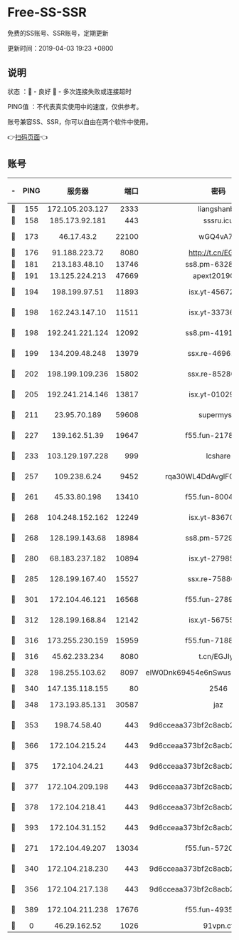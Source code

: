 # Free-SS-SSR

免费的SS账号、SSR账号，定期更新

更新时间：2019-04-03 19:23 +0800

## 说明

状态     ：🙂 - 良好 🙁 - 多次连接失败或连接超时

PING值   ：不代表真实使用中的速度，仅供参考。

账号兼容SS、SSR，你可以自由在两个软件中使用。

👉[扫码页面](https://liesauer.github.io/Free-SS-SSR/)👈

## 账号

|-|PING|服务器|端口|密码|加密方式|区域|
|:----:|:----:|:-----:|-----:|:----:|:----:|:----:|
|🙂|155|172.105.203.127|2333|liangshanbo|chacha20|JP|
|🙂|158|185.173.92.181|443|sssru.icu|rc4-md5|RU|
|🙂|173|46.17.43.2|22100|wGQ4vA7D|aes-256-gcm|RU|
|🙂|176|91.188.223.72|8080|http://t.cn/EGJIyrl|rc4-md5|RU|
|🙂|181|213.183.48.10|13746|ss8.pm-63283999|rc4-md5|RU|
|🙂|191|13.125.224.213|47669|apext2019001|chacha20|KR|
|🙂|194|198.199.97.51|11893|isx.yt-45672617|aes-256-cfb|US|
|🙂|198|162.243.147.10|11511|isx.yt-33736673|aes-256-cfb|US|
|🙂|198|192.241.221.124|12092|ss8.pm-41911201|aes-256-cfb|US|
|🙂|199|134.209.48.248|13979|ssx.re-46961162|aes-256-cfb|US|
|🙂|202|198.199.109.236|15802|ssx.re-85280053|aes-256-cfb|US|
|🙂|205|192.241.214.146|13817|isx.yt-01029416|aes-256-cfb|US|
|🙂|211|23.95.70.189|59608|supermyssr|chacha20-ietf|US|
|🙂|227|139.162.51.39|19647|f55.fun-21784781|aes-256-cfb|SG|
|🙂|233|103.129.197.228|999|lcshare|aes-256-cfb|US|
|🙂|257|109.238.6.24|9452|rqa30WL4DdAvgIFG6Fs3znzTa|aes-256-cfb|FR|
|🙂|261|45.33.80.198|13410|f55.fun-80042240|aes-256-cfb|US|
|🙂|268|104.248.152.162|12249|isx.yt-83670895|aes-256-cfb|SG|
|🙂|268|128.199.143.68|18984|ss8.pm-57296446|aes-256-cfb|SG|
|🙂|280|68.183.237.182|10894|isx.yt-27985079|aes-256-cfb|SG|
|🙂|285|128.199.167.40|15527|ssx.re-75886099|aes-256-cfb|SG|
|🙂|301|172.104.46.121|16568|f55.fun-27893685|aes-256-cfb|SG|
|🙂|312|128.199.168.84|12142|isx.yt-56755881|aes-256-cfb|SG|
|🙂|316|173.255.230.159|15959|f55.fun-71881782|aes-256-cfb|US|
|🙂|316|45.62.233.234|8080|t.cn/EGJIyrl|rc4-md5|CA|
|🙂|328|198.255.103.62|8097|eIW0Dnk69454e6nSwuspv9DmS201tQ0D|aes-256-cfb|US|
|🙂|340|147.135.118.155|80|2546|chacha20|US|
|🙂|348|173.193.85.131|30587|jaz|aes-256-cfb|US|
|🙂|353|198.74.58.40|443|9d6cceaa373bf2c8acb22e60b6a58be6|aes-256-cfb|US|
|🙂|366|172.104.215.24|443|9d6cceaa373bf2c8acb22e60b6a58be6|aes-256-cfb|US|
|🙂|375|172.104.24.21|443|9d6cceaa373bf2c8acb22e60b6a58be6|aes-256-cfb|US|
|🙂|377|172.104.209.198|443|9d6cceaa373bf2c8acb22e60b6a58be6|aes-256-cfb|US|
|🙂|378|172.104.218.41|443|9d6cceaa373bf2c8acb22e60b6a58be6|aes-256-cfb|US|
|🙂|393|172.104.31.152|443|9d6cceaa373bf2c8acb22e60b6a58be6|aes-256-cfb|US|
|🙂|271|172.104.49.207|13034|f55.fun-57205001|aes-256-cfb|SG|
|🙂|340|172.104.218.230|443|9d6cceaa373bf2c8acb22e60b6a58be6|aes-256-cfb|US|
|🙂|356|172.104.217.138|443|9d6cceaa373bf2c8acb22e60b6a58be6|aes-256-cfb|US|
|🙂|389|172.104.211.238|17676|f55.fun-49358737|aes-256-cfb|US|
|🙁|0|46.29.162.52|1026|91vpn.cf|rc4-md5|RU|
